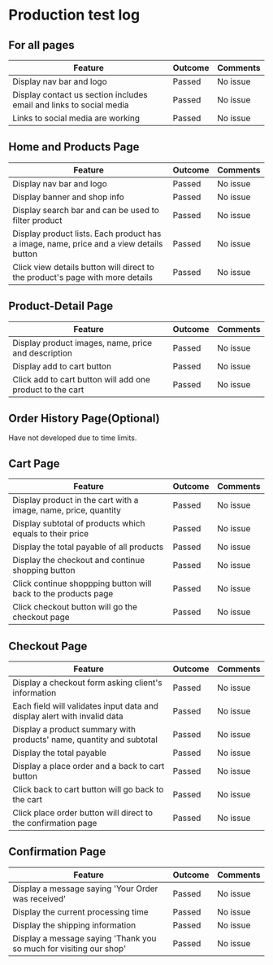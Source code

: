 # Production test log

## For all pages

| Feature | Outcome | Comments |
| ------------- | ------------- | ------------- |
| Display nav bar and logo | Passed  | No issue  |
| Display contact us section includes email and links to social media | Passed  | No issue  |
| Links to social media are working | Passed  | No issue  |

## Home and Products Page

| Feature | Outcome | Comments |
| ------------- | ------------- | ------------- |
| Display nav bar and logo | Passed  | No issue  |
| Display banner and shop info | Passed  | No issue  |
| Display search bar and can be used to filter product | Passed  | No issue  |
| Display product lists. Each product has a image, name, price and a view details button | Passed  | No issue  |
| Click view details button will direct to the product's page with more details | Passed  | No issue  |

## Product-Detail Page

| Feature | Outcome | Comments |
| ------------- | ------------- | ------------- |
| Display product images, name, price and description | Passed  | No issue  |
| Display add to cart button | Passed  | No issue  |
| Click add to cart button will add one product to the cart | Passed  | No issue  |

## Order History Page(Optional)

Have not developed due to time limits.

## Cart Page

| Feature | Outcome | Comments |
| ------------- | ------------- | ------------- |
| Display product in the cart with a image, name, price, quantity | Passed  | No issue  |
| Display subtotal of products which equals to their price | Passed  | No issue  |
| Display the total payable of all products | Passed  | No issue  |
| Display the checkout and continue shopping button | Passed  | No issue  |
| Click continue shoppping button will back to the products page  | Passed  | No issue  |
| Click checkout button will go the checkout page | Passed  | No issue  |

## Checkout Page

| Feature | Outcome | Comments |
| ------------- | ------------- | ------------- |
| Display a checkout form asking client's information | Passed  | No issue  |
| Each field will validates input data and display alert with invalid data | Passed  | No issue  |
| Display a product summary with products' name, quantity and subtotal | Passed  | No issue  |
| Display the total payable | Passed  | No issue  |
| Display a place order and a back to cart button | Passed  | No issue  |
| Click back to cart button will go back to the cart | Passed  | No issue  |
| Click place order button will direct to the confirmation page | Passed  | No issue  |

## Confirmation Page

| Feature | Outcome | Comments |
| ------------- | ------------- | ------------- |
| Display a message saying 'Your Order was received' | Passed  | No issue  |
| Display the current processing time | Passed  | No issue  |
| Display the shipping information | Passed  | No issue  |
| Display a message saying 'Thank you so much for visiting our shop' | Passed  | No issue  |